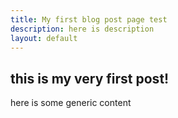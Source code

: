 ```yaml
---
title: My first blog post page test
description: here is description
layout: default
---
```


## this is my very first post!
here is some generic content